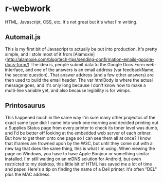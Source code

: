 r-webwork
=========

HTML, Javascript, CSS, etc. It's not great but it's what I'm writing.

Automail.js
-----------
This is my first bit of Javascript to actually be put into production. 
It's pretty simple, and I stole most of it from [Alamoxie] (http://alamoxie.com/blog/tech-tips/sending-confirmation-emails-google-docs-form/)
The idea is, people submit data to the Google Docs Form web-interface, and one 
of the answers is an email address (var feedbackName, the second question). 
That answer address (and a few other answers) are then used to build the email 
header. The var htmlBody is where the actual message goes, and it's only long
because I don't know how to make a multi-line variable yet, and also because 
legibility is for wimps. 

Printosaurus
------------
This happened much in the same way I'm sure many other projectos of the
exact same type did: I came into work one morning and decided printing out a 
Supplies Status page from every printer to check its toner level was dumb, 
and I'd be better off looking at the embedded web server of each pritner. But 
how to get them onto one page so I can see them all at once? I know that iframes
are frowned upon by the W3C, but until they come out with a new tag that does 
the same thing, this is what I'm using. When viewing the page on Windows, you 
have to have Apple Bonjour or something similar installed. I'm still waiting on 
an mDNS solution for Android, but even restricted to my desktop, this little bit
of HTML has saved me a lot of time and paper. Here's a tip on finding the name 
of a Dell printer: it's often "DEL" plus the MAC address.